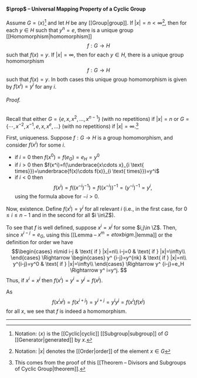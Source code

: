 #### $\prop$ – Universal Mapping Property of a Cyclic Group
Assume $G = \langle x \rangle$[^1] and let $H$ be any [[Group|group]]. If $|x| = n < \infty$[^2], then for each $y \in H$ such that $y^n = e$, 
there is a unique group [[Homomorphism|homomorphism]] $$f: G \to H$$such that $f(x) = y$. 
If $|x| = \infty$, then for each $y \in H$, there is a unique group homomorphism $$f: G \to H$$such that $f(x) = y$. 
In both cases this unique group homomorphism is given by $f(x^i)=y^i$ for any $i$.

###### *Proof.* 
Recall that either $G = \{e,x,x^2, \dots, x^{n-1}\}$ (with no repetitions) if $|x| = n$ or $G = \{ \cdots, x^{-2}, x^{-1}, e, x, x^e, \dots \}$ (with no repetitions) if $|x| = \infty$.[^3]  

First, uniqueness. Suppose $f:G\to H$ is a group homomorphism, and consider $f(x^i)$ for some $i$.
- if $i=0$ then $f(x^0)=f(e_G)=e_H=y^0$
- if $i>0$ then $f(x^i)=f(\underbrace{x\cdots x}_{i \text{ times}})=\underbrace{f(x)\cdots f(x)}_{i \text{ times}})=y^i$
- if $i<0$ then $$f(x^i)=f\left((x^{-i})^{-1}\right)=f\left((x^{-i})\right)^{-1}=(y^{-i})^{-1}=y^i,$$using the formula above for $-i>0$.

Now, existence. Define $f(x^i) = y^i$ for all relevant $i$ (i.e., in the first case, for $0 \leq i \leq n-1$ and in the second for all $i \in\Z$). 

To see that $f$ is well defined, suppose $x^i=x^j$ for some $i,j\in \Z$. Then, since $x^{i-j}=e_G$, using this [[Lemma – $x^m = e to x big m$.|lemma]] or the definition for order we have
$$\begin{cases}
n\mid i-j & \text{ if } |x|=n\\
i-j=0 & \text{ if } |x|=\infty\\
\end{cases}
\Rightarrow
\begin{cases}
y^ {i-j}=y^{nk} & \text{ if } |x|=n\\
y^{i-j}=y^0 & \text{ if } |x|=\infty\\
\end{cases}
\Rightarrow y^ {i-j}=e_H
\Rightarrow y^ i=y^j.
$$
Thus, if $x^i=x^j$ then $f(x^i)=y^i=y^j=f(x^j)$.

As $$f(x^ix^j)=f(x^{i+j})=y^{i+j}=y^iy^j=f(x^i)f(x^j)$$for all $x$, we see that $f$ is indeed a homomorphism.
***

[^1]: Notation: $\langle x \rangle$ is the [[Cyclic|cyclic]] [[Subgroup|subgroup]] of $G$ [[Generator|generated]] by $x$.
[^2]: Notation: $|x|$ denotes the [[Order|order]] of the element $x\in G$
[^3]: This comes from the proof of this [[Theorem – Divisors and Subgroups of Cyclic Group|theorem]].